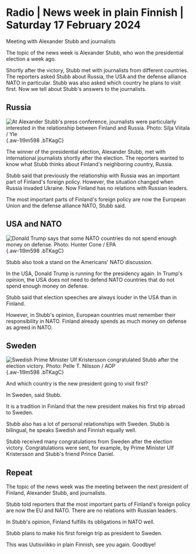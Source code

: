 # Radio \| News week in plain Finnish \| Saturday 17 February 2024

Meeting with Alexander Stubb and journalists

The topic of the news week is Alexander Stubb, who won the presidential election a week ago.

Shortly after the victory, Stubb met with journalists from different countries. The reporters asked Stubb about Russia, the USA and the defense alliance NATO in particular. Stubb was also asked which country he plans to visit first. Now we tell about Stubb's answers to the journalists.

## Russia

![At Alexander Stubb's press conference, journalists were particularly interested in the relationship between Finland and Russia. Photo: Silja Viitala / Yle](https://images.cdn.yle.fi/image/upload/c_crop,h_3324,w_5910,x_1,y_458/ar_1.7777777777777777,c_fill,g_faces,h_431,w_767/dpr_1.0/q_auto:eco/f_auto/fl_lossy/v1707834383/39-124378365cb7b83a20b1){.aw-1l9m598 .bTKagC}

The winner of the presidential election, Alexander Stubb, met with international journalists shortly after the election. The reporters wanted to know what Stubb thinks about Finland's neighboring country, Russia.

Stubb said that previously the relationship with Russia was an important part of Finland's foreign policy. However, the situation changed when Russia invaded Ukraine. Now Finland has no relations with Russian leaders.

The most important parts of Finland's foreign policy are now the European Union and the defense alliance NATO, Stubb said.

## USA and NATO

![Donald Trump says that some NATO countries do not spend enough money on defense. Photo: Hunter Cone / EPA](https://images.cdn.yle.fi/image/upload/c_crop,h_4608,w_8192,x_0,y_0/ar_1.777777777777777,c_fill,g_faces,h_431,w_767/dpr_1.0/q_auto:eco/f_auto/fl_lossy/v1708071958/39-124463365cdeb214aba9){.aw-1l9m598 .bTKagC}

Stubb also took a stand on the Americans' NATO discussion.

In the USA, Donald Trump is running for the presidency again. In Trump's opinion, the USA does not need to defend NATO countries that do not spend enough money on defense.

Stubb said that election speeches are always louder in the USA than in Finland.

However, in Stubb's opinion, European countries must remember their responsibility in NATO. Finland already spends as much money on defense as agreed in NATO.

## Sweden

![Swedish Prime Minister Ulf Kristersson congratulated Stubb after the election victory. Photo: Pelle T. Nilsson / AOP](https://images.cdn.yle.fi/image/upload/c_crop,h_3859,w_6894,x_0,y_143/ar_1.7777777777777777,c_fill,g_faces,h_431,w_767/dpr_1.0/q_auto:eco/f_auto/fl_lossy/v1674582044/39-106339963d017ef9a960){.aw-1l9m598 .bTKagC}

And which country is the new president going to visit first?

In Sweden, said Stubb.

It is a tradition in Finland that the new president makes his first trip abroad to Sweden.

Stubb also has a lot of personal relationships with Sweden. Stubb is bilingual, he speaks Swedish and Finnish equally well.

Stubb received many congratulations from Sweden after the election victory. Congratulations were sent, for example, by Prime Minister Ulf Kristersson and Stubb's friend Prince Daniel.

## Repeat

The topic of the news week was the meeting between the next president of Finland, Alexander Stubb, and journalists.

Stubb told reporters that the most important parts of Finland's foreign policy are now the EU and NATO. There are no relations with Russian leaders.

In Stubb's opinion, Finland fulfills its obligations in NATO well.

Stubb plans to make his first foreign trip as president to Sweden.

This was Uutisviikko in plain Finnish, see you again. Goodbye!
